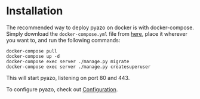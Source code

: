 # Installation

The recommended way to deploy pyazo on docker is with docker-compose. Simply download the `docker-compose.yml` file from [here](https://raw.githubusercontent.com/BeryJu/pyazo/master/docker-compose.yml), place it wherever you want to, and run the following commands:

```
docker-compose pull
docker-compose up -d
docker-compose exec server ./manage.py migrate
docker-compose exec server ./manage.py createsuperuser
```

This will start pyazo, listening on port 80 and 443.

To configure pyazo, check out [Configuration](configuration.md).
